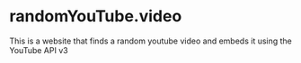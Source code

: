 # randomYouTube.video

This is a website that finds a random youtube video and embeds it using the YouTube API v3